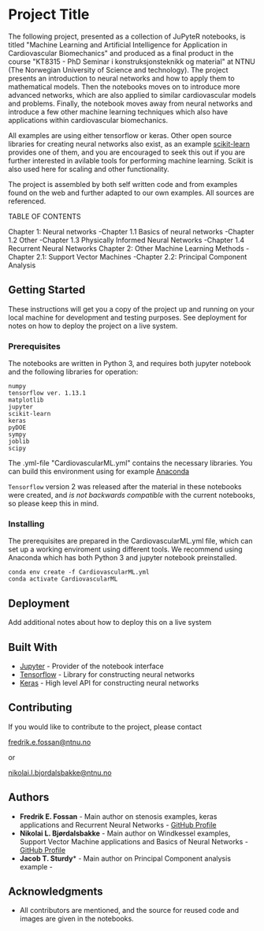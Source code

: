 # Project Title

The following project, presented as a collection of JuPyteR notebooks, is titled "Machine Learning and Artificial Intelligence for Application in Cardiovascular Biomechanics" and produced as a final product in the course "KT8315 - PhD Seminar i konstruksjonsteknikk og material" at NTNU (The Norwegian University of Science and technology). The project presents an introduction to neural networks and how to apply them to mathematical models. Then the notebooks moves on to introduce more advanced networks, which are also applied to similar cardiovascular models and problems. Finally, the notebook moves away from neural networks and introduce a few other machine learning techniques which also have applications within cardiovascular biomechanics. 

All examples are using either tensorflow or keras. Other open source libraries for creating neural networks also exist, as an example [scikit-learn](https://scikit-learn.org/stable/modules/neural_networks_supervised.html) provides one of them, and you are encouraged to seek this out if you are further interested in avilable tools for performing machine learning. Scikit is also used here for scaling and other functionality.

The project is assembled by both self written code and from examples found on the web and further adapted to our own examples. All sources are referenced.

TABLE OF CONTENTS

Chapter 1: Neural networks
	-Chapter 1.1 Basics of neural networks
	-Chapter 1.2 Other
	-Chapter 1.3 Physically Informed Neural Networks
	-Chapter 1.4 Recurrent Neural Networks
Chapter 2: Other Machine Learning Methods
	-Chapter 2.1: Support Vector Machines
	-Chapter 2.2: Principal Component Analysis

## Getting Started

These instructions will get you a copy of the project up and running on your local machine for development and testing purposes. See deployment for notes on how to deploy the project on a live system.

### Prerequisites

The notebooks are written in Python 3, and requires both jupyter notebook and the following libraries for operation:

```
numpy
tensorflow ver. 1.13.1
matplotlib
jupyter
scikit-learn
keras
pyDOE
sympy
joblib
scipy
```

The .yml-file "CardiovascularML.yml" contains the necessary libraries. You can build this environment using for example [Anaconda](https://www.anaconda.com/)

```Tensorflow``` version 2 was released after the material in these notebooks were created, and _is not backwards compatible_ with the current notebooks, so please keep this in mind.


### Installing

The prerequisites are prepared in the CardiovascularML.yml file, which can set up a working enviroment using different tools. We recommend using Anaconda which has both Python 3 and jupyter notebook preinstalled.

```
conda env create -f CardiovascularML.yml
conda activate CardiovascularML
```

## Deployment

Add additional notes about how to deploy this on a live system

## Built With

* [Jupyter](https://jupyter.org/) - Provider of the notebook interface
* [Tensorflow](https://www.tensorflow.org/) - Library for constructing neural networks
* [Keras](https://keras.io/) - High level API for constructing neural networks

## Contributing

If you would like to contribute to the project, please contact

fredrik.e.fossan@ntnu.no

or

nikolai.l.bjordalsbakke@ntnu.no


## Authors

* **Fredrik E. Fossan** - Main author on stenosis examples, keras applications and Recurrent Neural Networks - [GitHub Profile](https://github.com/Fredf10)
* **Nikolai L. Bjørdalsbakke** - Main author on Windkessel examples, Support Vector Machine applications and Basics of Neural Networks - [GitHub Profile](https://github.com/Nikobjo)
* **Jacob T. Sturdy*** - Main author on Principal Component analysis example -

## Acknowledgments

* All contributors are mentioned, and the source for reused code and images are given in the notebooks. 

